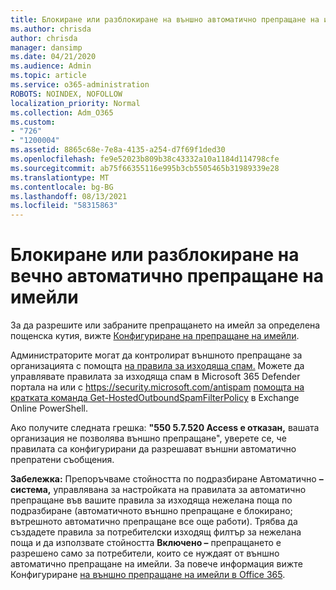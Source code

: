 ```yaml
---
title: Блокиране или разблокиране на външно автоматично препращане на имейли
ms.author: chrisda
author: chrisda
manager: dansimp
ms.date: 04/21/2020
ms.audience: Admin
ms.topic: article
ms.service: o365-administration
ROBOTS: NOINDEX, NOFOLLOW
localization_priority: Normal
ms.collection: Adm_O365
ms.custom:
- "726"
- "1200004"
ms.assetid: 8865c68e-7e8a-4135-a254-d7f69f1ded30
ms.openlocfilehash: fe9e52023b809b38c43332a10a1184d114798cfe
ms.sourcegitcommit: ab75f66355116e995b3cb5505465b31989339e28
ms.translationtype: MT
ms.contentlocale: bg-BG
ms.lasthandoff: 08/13/2021
ms.locfileid: "58315863"
---
```

# <a name="block-or-unblock-eternal-automatic-email-forwarding"></a>Блокиране или разблокиране на вечно автоматично препращане на имейли

За да разрешите или забраните препращането на имейл за определена пощенска кутия, вижте [Конфигуриране на препращане на имейли](https://docs.microsoft.com/microsoft-365/admin/email/configure-email-forwarding).

Администраторите могат да контролират външното препращане за организацията с помощта [на правила за изходяща спам.](https://docs.microsoft.com/microsoft-365/security/office-365-security/configure-the-outbound-spam-policy) Можете да управлявате правилата за изходяща спам в Microsoft 365 Defender портала на или с <https://security.microsoft.com/antispam> [помощта на кратката команда Get-HostedOutboundSpamFilterPolicy](https://docs.microsoft.com/powershell/module/exchange/get-hostedoutboundspamfilterpolicy) в Exchange Online PowerShell.

Ако получите следната грешка: **"550 5.7.520 Access е отказан,** вашата организация не позволява външно препращане", уверете се, че правилата са конфигурирани да разрешават външни автоматично препратени съобщения.

**Забележка:** Препоръчваме стойността по подразбиране Автоматично  **– система,** управлявана за настройката на правилата за автоматично препращане във вашите правила за изходяща нежелана поща по подразбиране (автоматичното външно препращане е блокирано; вътрешното автоматично препращане все още работи). Трябва да създадете правила за потребителски изходящ филтър за нежелана поща и да използвате стойността **Включено –** препращането е разрешено само за потребители, които се нуждаят от външно автоматично препращане на имейли. За повече информация вижте Конфигуриране [на външно препращане на имейли в Office 365](https://docs.microsoft.com/microsoft-365/security/office-365-security/external-email-forwarding).
